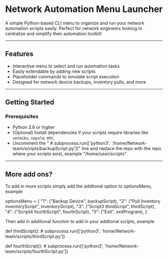 # Network Automation Menu Launcher

A simple Python-based CLI menu to organize and run your network automation scripts easily. Perfect for network engineers looking to centralize and simplify their automation toolkit!

---

## Features

- Interactive menu to select and run automation tasks
- Easily extendable by adding new scripts
- Placeholder commands to simulate script execution
- Designed for network device backups, inventory pulls, and more

---

## Getting Started

### Prerequisites

- Python 3.6 or higher
- (Optional) Install dependencies if your scripts require libraries like `netmiko`, `napalm`, etc.
- Uncomment the " # subprocess.run(['python3', '/home/Network-team/scripts/backupScript.py'])" line and replace the repo with the repo where your scripts exist, example "/home/user/scripts"

----

## More add ons?

To add in more scripts simply add the additonal option to optionsMenu, example


optionsMenu = {
    "1": ("Backup Device", backupScript),
    "2": ("Pull Inventory inventoryScript", inventoryScript),
    "3": ("Script3 thirdScript", thirdScript),
    "4": ("Script4 fourthScript", fourthScript),
    "5": ("Exit", exitProgram),
}

Then add in additional function to add in your addtional scripts, example

def thirdScript():
    # subprocess.run(['python3', 'home/Network-team/scripts/thirdScript.py'])

def fourthScript():
    # subprocess.run(['python3', 'home/Network-team/scripts/fourthScript.py'])



